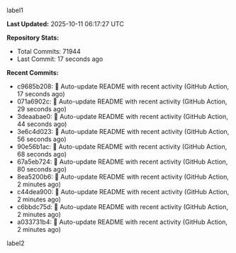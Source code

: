
label1 
<!-- ACTIVITY_START -->
**Last Updated:** 2025-10-11 06:17:27 UTC

**Repository Stats:**
- Total Commits: 71944
- Last Commit: 17 seconds ago

**Recent Commits:**
- c9685b208: 🤖 Auto-update README with recent activity (GitHub Action, 17 seconds ago)
- 071a6902c: 🤖 Auto-update README with recent activity (GitHub Action, 29 seconds ago)
- 3deaabae0: 🤖 Auto-update README with recent activity (GitHub Action, 44 seconds ago)
- 3e6c4d023: 🤖 Auto-update README with recent activity (GitHub Action, 56 seconds ago)
- 90e56b1ac: 🤖 Auto-update README with recent activity (GitHub Action, 68 seconds ago)
- 67a5eb724: 🤖 Auto-update README with recent activity (GitHub Action, 80 seconds ago)
- 8ea5200b6: 🤖 Auto-update README with recent activity (GitHub Action, 2 minutes ago)
- c44dea900: 🤖 Auto-update README with recent activity (GitHub Action, 2 minutes ago)
- c6bbdc75d: 🤖 Auto-update README with recent activity (GitHub Action, 2 minutes ago)
- a033731b4: 🤖 Auto-update README with recent activity (GitHub Action, 2 minutes ago)
<!-- ACTIVITY_END -->

label2

